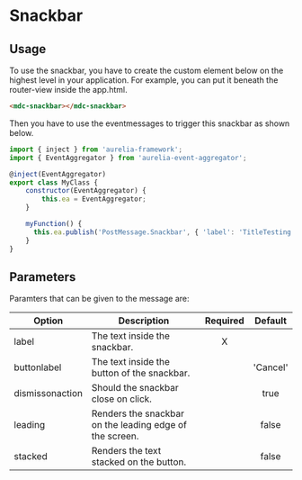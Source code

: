 # Snackbar

## Usage
To use the snackbar, you have to create the custom element below on the highest level in your application.
For example, you can put it beneath the router-view inside the app.html.
```html
<mdc-snackbar></mdc-snackbar>
```

Then you have to use the eventmessages to trigger this snackbar as shown below.

```js
import { inject } from 'aurelia-framework';
import { EventAggregator } from 'aurelia-event-aggregator';

@inject(EventAggregator)
export class MyClass {
    constructor(EventAggregator) {
        this.ea = EventAggregator;
    }

    myFunction() {
      this.ea.publish('PostMessage.Snackbar', { 'label': 'TitleTesting' });
    }
}
```

## Parameters
Paramters that can be given to the message are:

| Option | Description | Required | Default |
|--|--|:--:|:--:|
| label		        | The text inside the snackbar.					                    |	X	|				    |
| buttonlabel			|	The text inside the button of the snackbar.               |		|	'Cancel'  |
| dismissonaction | Should the snackbar close on click.       	              |   |	true		  |
| leading         | Renders the snackbar on the leading edge of the screen.	  |   |	false		  |
| stacked         | Renders the text stacked on the button.	                  |   |	false		  |
